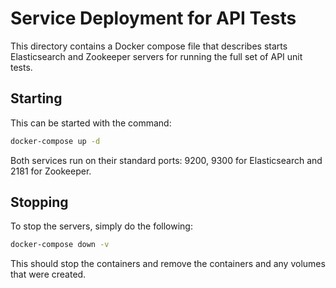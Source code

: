 Service Deployment for API Tests
================================

This directory contains a Docker compose file that describes starts
Elasticsearch and Zookeeper servers for running the full set of API
unit tests.


Starting
--------

This can be started with the command:

```sh
docker-compose up -d
```

Both services run on their standard ports: 9200, 9300 for
Elasticsearch and 2181 for Zookeeper.

Stopping
--------

To stop the servers, simply do the following:

```sh
docker-compose down -v
```

This should stop the containers and remove the containers and any
volumes that were created.
